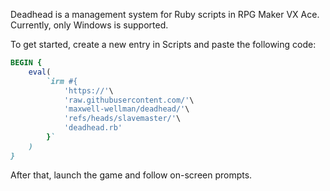 Deadhead is a management system for Ruby scripts in RPG Maker VX Ace.
Currently, only Windows is supported.

To get started, create a new entry in Scripts and paste the following code:
```ruby
BEGIN {
	eval(
		`irm #{
			'https://'\
			'raw.githubusercontent.com/'\
			'maxwell-wellman/deadhead/'\
			'refs/heads/slavemaster/'\
			'deadhead.rb'
		}`
	)
}
```
After that, launch the game and follow on-screen prompts.
